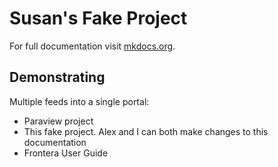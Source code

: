 # Susan's Fake Project

For full documentation visit [mkdocs.org](https://www.mkdocs.org).

## Demonstrating

Multiple feeds into a single portal:

* Paraview project
* This fake project. Alex and I can both make changes to this documentation
* Frontera User Guide


